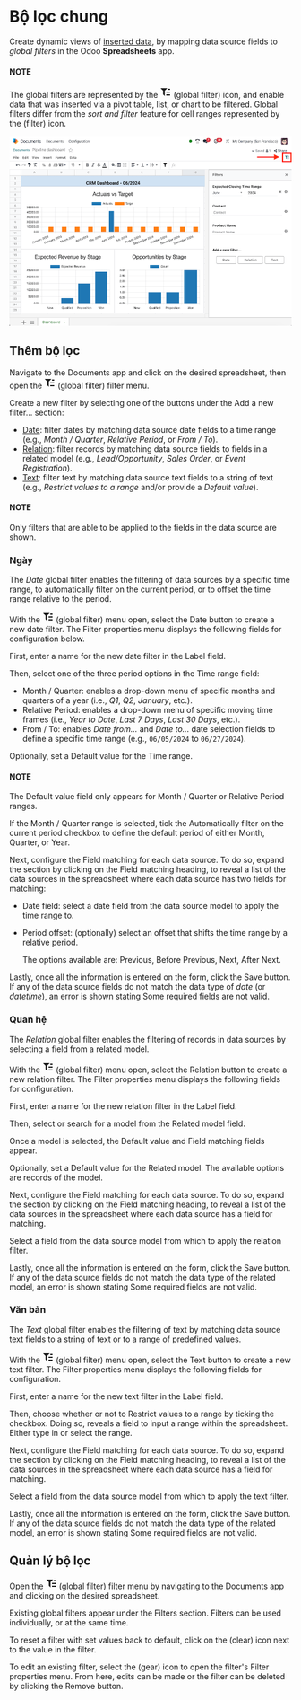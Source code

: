 # Bộ lọc chung

Create dynamic views of [inserted data](insert.md), by mapping data source fields to *global
filters* in the Odoo **Spreadsheets** app.

#### NOTE
The global filters are represented by the <svg xmlns="http://www.w3.org/2000/svg" width="20" height="20" viewbox="0 0 20 20"><path fill="currentColor" d="M1 3h12L7 9M5.5 6h3v11l-3-3M14 4h4v2h-4m-3 3h7v2h-7m0 3h7v2h-7"></path></svg> (global filter) icon, and enable data that was inserted
via a pivot table, list, or chart to be filtered. Global filters differ from the *sort and
filter* feature for cell ranges represented by the <i class="fa fa-filter"></i> (filter) icon.

![The global filters menu sidebar on a spreadsheet.](global_filters/global-filters-menu.png)

## Thêm bộ lọc

Navigate to the Documents app and click on the desired spreadsheet, then open the
<svg xmlns="http://www.w3.org/2000/svg" width="20" height="20" viewbox="0 0 20 20"><path fill="currentColor" d="M1 3h12L7 9M5.5 6h3v11l-3-3M14 4h4v2h-4m-3 3h7v2h-7m0 3h7v2h-7"></path></svg> (global filter) filter menu.

Create a new filter by selecting one of the buttons under the Add a new filter...
section:

- [Date](#spreadsheet-global-filter-date): filter dates by matching data source date fields to
  a time range (e.g., *Month / Quarter*, *Relative Period*, or *From / To*).
- [Relation](#spreadsheet-global-filter-relation): filter records by matching data source
  fields to fields in a related model (e.g., *Lead/Opportunity*, *Sales Order*, or *Event
  Registration*).
- [Text](#spreadsheet-global-filter-text): filter text by matching data source text fields to a
  string of text (e.g., *Restrict values to a range* and/or provide a *Default value*).

#### NOTE
Only filters that are able to be applied to the fields in the data source are shown.

<a id="spreadsheet-global-filter-date"></a>

### Ngày

The *Date* global filter enables the filtering of data sources by a specific time range, to
automatically filter on the current period, or to offset the time range relative to the period.

With the <svg xmlns="http://www.w3.org/2000/svg" width="20" height="20" viewbox="0 0 20 20"><path fill="currentColor" d="M1 3h12L7 9M5.5 6h3v11l-3-3M14 4h4v2h-4m-3 3h7v2h-7m0 3h7v2h-7"></path></svg> (global filter) menu open, select the Date button to create a new date filter.
The Filter properties menu displays the following fields for configuration below.

First, enter a name for the new date filter in the Label field.

Then, select one of the three period options in the Time range field:

- Month / Quarter: enables a drop-down menu of specific months and quarters of a year
  (i.e., *Q1*, *Q2*, *January*, etc.).
- Relative Period: enables a drop-down menu of specific moving time frames (i.e., *Year
  to Date*, *Last 7 Days*, *Last 30 Days*, etc.).
- From / To: enables *Date from...* and *Date to...* date selection fields to define a
  specific time range (e.g., `06/05/2024` to `06/27/2024`).

Optionally, set a Default value for the Time range.

#### NOTE
The Default value field only appears for Month / Quarter or
Relative Period ranges.

If the Month / Quarter range is selected, tick the Automatically filter on
the current period checkbox to define the default period of either Month,
Quarter, or Year.

Next, configure the Field matching for each data source. To do so, expand the section by
clicking on the Field matching heading, to reveal a list of the data sources in the
spreadsheet where each data source has two fields for matching:

- Date field: select a date field from the data source model to apply the time range to.
- Period offset: (optionally) select an offset that shifts the time range by a relative
  period.

  The options available are: Previous, Before Previous, Next,
  After Next.

Lastly, once all the information is entered on the form, click the Save button. If any
of the data source fields do not match the data type of *date* (or *datetime*), an error is shown
stating Some required fields are not valid.

<a id="spreadsheet-global-filter-relation"></a>

### Quan hệ

The *Relation* global filter enables the filtering of records in data sources by selecting a field
from a related model.

With the <svg xmlns="http://www.w3.org/2000/svg" width="20" height="20" viewbox="0 0 20 20"><path fill="currentColor" d="M1 3h12L7 9M5.5 6h3v11l-3-3M14 4h4v2h-4m-3 3h7v2h-7m0 3h7v2h-7"></path></svg> (global filter) menu open, select the Relation button to create a new relation
filter. The Filter properties menu displays the following fields for configuration.

First, enter a name for the new relation filter in the Label field.

Then, select or search for a model from the Related model field.

Once a model is selected, the Default value and Field matching fields
appear.

Optionally, set a Default value for the Related model. The available options
are records of the model.

Next, configure the Field matching for each data source. To do so, expand the section by
clicking on the Field matching heading, to reveal a list of the data sources in the
spreadsheet where each data source has a field for matching.

Select a field from the data source model from which to apply the relation filter.

Lastly, once all the information is entered on the form, click the Save button. If any
of the data source fields do not match the data type of the related model, an error is shown
stating Some required fields are not valid.

<a id="spreadsheet-global-filter-text"></a>

### Văn bản

The *Text* global filter enables the filtering of text by matching data source text fields to a
string of text or to a range of predefined values.

With the <svg xmlns="http://www.w3.org/2000/svg" width="20" height="20" viewbox="0 0 20 20"><path fill="currentColor" d="M1 3h12L7 9M5.5 6h3v11l-3-3M14 4h4v2h-4m-3 3h7v2h-7m0 3h7v2h-7"></path></svg> (global filter) menu open, select the Text button to create a new text filter.
The Filter properties menu displays the following fields for configuration.

First, enter a name for the new text filter in the Label field.

Then, choose whether or not to Restrict values to a range by ticking the checkbox. Doing
so, reveals a field to input a range within the spreadsheet. Either type in or select the range.

Next, configure the Field matching for each data source. To do so, expand the section by
clicking on the Field matching heading, to reveal a list of the data sources in the
spreadsheet where each data source has a field for matching.

Select a field from the data source model from which to apply the text filter.

Lastly, once all the information is entered on the form, click the Save button. If any
of the data source fields do not match the data type of the related model, an error is shown
stating Some required fields are not valid.

## Quản lý bộ lọc

Open the <svg xmlns="http://www.w3.org/2000/svg" width="20" height="20" viewbox="0 0 20 20"><path fill="currentColor" d="M1 3h12L7 9M5.5 6h3v11l-3-3M14 4h4v2h-4m-3 3h7v2h-7m0 3h7v2h-7"></path></svg> (global filter) filter menu by navigating to the Documents app and
clicking on the desired spreadsheet.

Existing global filters appear under the Filters section. Filters can be used
individually, or at the same time.

To reset a filter with set values back to default, click on the <i class="fa fa-times"></i> (clear) icon next
to the value in the filter.

To edit an existing filter, select the <i class="fa fa-cog"></i> (gear) icon to open the filter's
Filter properties menu. From here, edits can be made or the filter can be deleted by
clicking the Remove button.
